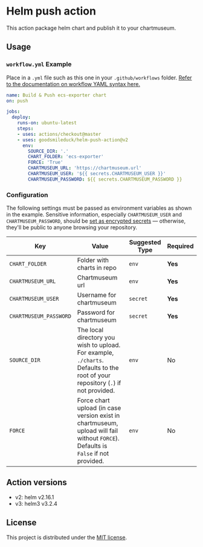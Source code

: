 # Helm push action

This action package helm chart and publish it to your chartmuseum.

## Usage

### `workflow.yml` Example

Place in a `.yml` file such as this one in your `.github/workflows` folder. [Refer to the documentation on workflow YAML syntax here.](https://help.github.com/en/articles/workflow-syntax-for-github-actions)

```yaml
name: Build & Push ecs-exporter chart
on: push

jobs:
  deploy:
    runs-on: ubuntu-latest
    steps:
    - uses: actions/checkout@master
    - uses: goodsmileduck/helm-push-action@v2
      env:
        SOURCE_DIR: '.'
        CHART_FOLDER: 'ecs-exporter'
        FORCE: 'True'
        CHARTMUSEUM_URL: 'https://chartmuseum.url'
        CHARTMUSEUM_USER: '${{ secrets.CHARTMUSEUM_USER }}'
        CHARTMUSEUM_PASSWORD: ${{ secrets.CHARTMUSEUM_PASSWORD }}
```

### Configuration

The following settings must be passed as environment variables as shown in the example. Sensitive information, especially `CHARTMUSEUM_USER` and `CHARTMUSEUM_PASSWORD`, should be [set as encrypted secrets](https://help.github.com/en/articles/virtual-environments-for-github-actions#creating-and-using-secrets-encrypted-variables) — otherwise, they'll be public to anyone browsing your repository.

| Key | Value | Suggested Type | Required |
| ------------- | ------------- | ------------- | ------------- |
| `CHART_FOLDER` | Folder with charts in repo | `env` | **Yes** |
| `CHARTMUSEUM_URL` | Chartmuseum url | `env` | **Yes** |
| `CHARTMUSEUM_USER` | Username for chartmuseum  | `secret` | **Yes** |
| `CHARTMUSEUM_PASSWORD` | Password for chartmuseum | `secret` | **Yes** |
| `SOURCE_DIR` | The local directory you wish to upload. For example, `./charts`. Defaults to the root of your repository (`.`) if not provided. | `env` | No |
| `FORCE` | Force chart upload (in case version exist in chartmuseum, upload will fail without `FORCE`). Defaults is `False` if not provided. | `env` | No |

## Action versions

- v2: helm v2.16.1
- v3: helm3 v3.2.4

## License

This project is distributed under the [MIT license](LICENSE.md).
